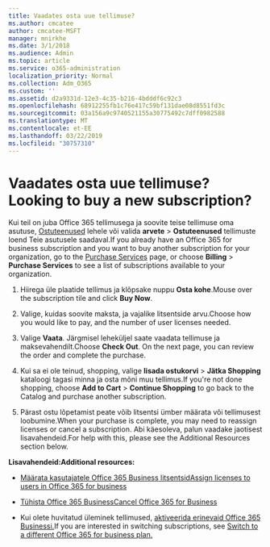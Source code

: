 ```yaml
---
title: Vaadates osta uue tellimuse?
ms.author: cmcatee
author: cmcatee-MSFT
manager: mnirkhe
ms.date: 3/1/2018
ms.audience: Admin
ms.topic: article
ms.service: o365-administration
localization_priority: Normal
ms.collection: Adm_O365
ms.custom: ''
ms.assetid: d2a9331d-12e3-4c35-b216-4bdddf6c92c3
ms.openlocfilehash: 68912255fb1c76e417c59bf131dae08d8551fd3c
ms.sourcegitcommit: 03a156a9c9740521155a30775492c7dff0982588
ms.translationtype: MT
ms.contentlocale: et-EE
ms.lasthandoff: 03/22/2019
ms.locfileid: "30757310"
---
```

# <a name="looking-to-buy-a-new-subscription"></a><span data-ttu-id="b686a-102">Vaadates osta uue tellimuse?</span><span class="sxs-lookup"><span data-stu-id="b686a-102">Looking to buy a new subscription?</span></span>

<span data-ttu-id="b686a-103">Kui teil on juba Office 365 tellimusega ja soovite teise tellimuse oma asutuse, [Ostuteenused](https://go.microsoft.com/fwlink/p/?linkid=868433) lehele või valida **arvete** \> **Ostuteenused** tellimuste loend Teie asutusele saadaval.</span><span class="sxs-lookup"><span data-stu-id="b686a-103">If you already have an Office 365 for business subscription and you want to buy another subscription for your organization, go to the [Purchase Services](https://go.microsoft.com/fwlink/p/?linkid=868433) page, or choose **Billing** \> **Purchase Services** to see a list of subscriptions available to your organization.</span></span> 
  
1. <span data-ttu-id="b686a-104">Hiirega üle plaatide tellimus ja klõpsake nuppu **Osta kohe**.</span><span class="sxs-lookup"><span data-stu-id="b686a-104">Mouse over the subscription tile and click **Buy Now**.</span></span>
    
2. <span data-ttu-id="b686a-105">Valige, kuidas soovite maksta, ja vajalike litsentside arvu.</span><span class="sxs-lookup"><span data-stu-id="b686a-105">Choose how you would like to pay, and the number of user licenses needed.</span></span>
    
3. <span data-ttu-id="b686a-106">Valige **Vaata**. Järgmisel leheküljel saate vaadata tellimuse ja maksevahendilt.</span><span class="sxs-lookup"><span data-stu-id="b686a-106">Choose **Check Out**. On the next page, you can review the order and complete the purchase.</span></span>
    
4. <span data-ttu-id="b686a-107">Kui sa ei ole teinud, shopping, valige **lisada ostukorvi** \> **Jätka Shopping** kataloogi tagasi minna ja osta mõni muu tellimus.</span><span class="sxs-lookup"><span data-stu-id="b686a-107">If you're not done shopping, choose **Add to Cart** \> **Continue Shopping** to go back to the Catalog and purchase another subscription.</span></span> 
    
5. <span data-ttu-id="b686a-108">Pärast ostu lõpetamist peate võib litsentsi ümber määrata või tellimusest loobumine.</span><span class="sxs-lookup"><span data-stu-id="b686a-108">When your purchase is complete, you may need to reassign licenses or cancel a subscription.</span></span> <span data-ttu-id="b686a-109">Abi käesoleva, palun vaadake jaotisest lisavahendeid.</span><span class="sxs-lookup"><span data-stu-id="b686a-109">For help with this, please see the Additional Resources section below.</span></span>
    
 <span data-ttu-id="b686a-110">**Lisavahendeid:**</span><span class="sxs-lookup"><span data-stu-id="b686a-110">**Additional resources:**</span></span>
  
- [<span data-ttu-id="b686a-111">Määrata kasutajatele Office 365 Business litsentsid</span><span class="sxs-lookup"><span data-stu-id="b686a-111">Assign licenses to users in Office 365 for business</span></span>](https://support.office.com/article/997596b5-4173-4627-b915-36abac6786dc)
    
- [<span data-ttu-id="b686a-112">Tühista Office 365 Business</span><span class="sxs-lookup"><span data-stu-id="b686a-112">Cancel Office 365 for Business</span></span>](https://support.office.com/article/b1bc0bef-4608-4601-813a-cdd9f746709a)
    
- <span data-ttu-id="b686a-113">Kui olete huvitatud üleminek tellimused, [aktiveerida erinevaid Office 365 Businessi.](https://support.office.com/article/73318661-8f33-478b-bcc7-fb8d69dbb22a)</span><span class="sxs-lookup"><span data-stu-id="b686a-113">If you are interested in switching subscriptions, see [Switch to a different Office 365 for business plan.](https://support.office.com/article/73318661-8f33-478b-bcc7-fb8d69dbb22a)</span></span>
    

